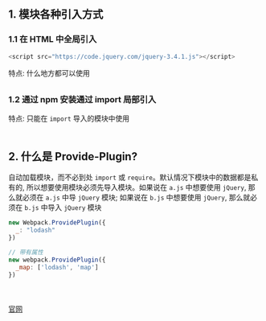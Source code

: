 ## 1. 模块各种引入方式
### 1.1 在 HTML 中全局引入
```js
<script src="https://code.jquery.com/jquery-3.4.1.js"></script>
```
特点: 什么地方都可以使用
<div style="margin-bottom: 30px;"></div>


### 1.2 通过 npm 安装通过 import 局部引入
特点: 只能在 `import` 导入的模块中使用
<div style="margin-bottom: 50px;"></div>


## 2. 什么是 Provide-Plugin?
自动加载模块，而不必到处 `import` 或 `require`。默认情况下模块中的数据都是私有的, 所以想要使用模块必须先导入模块。如果说在 `a.js` 中想要使用 `jQuery`, 那么就必须在 `a.js` 中导 `jQuery` 模块; 如果说在 `b.js` 中想要使用 `jQuery`, 那么就必须在 `b.js` 中导入 `jQuery` 模块
```js
new Webpack.ProvidePlugin({
  _: "lodash"
})

// 带有属性
new webpack.ProvidePlugin({
  _map: ['lodash', 'map']
})
```
<div style="margin-bottom: 50px;"></div>


[官网](https://www.webpackjs.com/plugins/provide-plugin/)